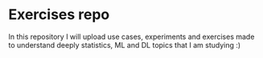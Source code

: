 # Exercises repo

In this repository I will upload use cases, experiments and exercises made to understand deeply statistics, ML and DL topics that I am studying :)
